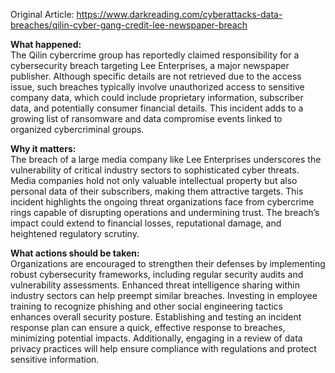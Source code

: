 Original Article: https://www.darkreading.com/cyberattacks-data-breaches/qilin-cyber-gang-credit-lee-newspaper-breach

**What happened:**  
The Qilin cybercrime group has reportedly claimed responsibility for a cybersecurity breach targeting Lee Enterprises, a major newspaper publisher. Although specific details are not retrieved due to the access issue, such breaches typically involve unauthorized access to sensitive company data, which could include proprietary information, subscriber data, and potentially consumer financial details. This incident adds to a growing list of ransomware and data compromise events linked to organized cybercriminal groups.

**Why it matters:**  
The breach of a large media company like Lee Enterprises underscores the vulnerability of critical industry sectors to sophisticated cyber threats. Media companies hold not only valuable intellectual property but also personal data of their subscribers, making them attractive targets. This incident highlights the ongoing threat organizations face from cybercrime rings capable of disrupting operations and undermining trust. The breach’s impact could extend to financial losses, reputational damage, and heightened regulatory scrutiny.

**What actions should be taken:**  
Organizations are encouraged to strengthen their defenses by implementing robust cybersecurity frameworks, including regular security audits and vulnerability assessments. Enhanced threat intelligence sharing within industry sectors can help preempt similar breaches. Investing in employee training to recognize phishing and other social engineering tactics enhances overall security posture. Establishing and testing an incident response plan can ensure a quick, effective response to breaches, minimizing potential impacts. Additionally, engaging in a review of data privacy practices will help ensure compliance with regulations and protect sensitive information.